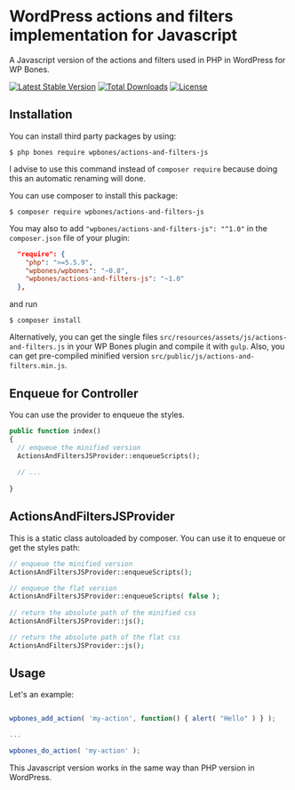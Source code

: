 # WordPress actions and filters implementation for Javascript

A Javascript version of the actions and filters used in PHP in WordPress for WP Bones.

[![Latest Stable Version](https://poser.pugx.org/wpbones/actions-and-filters-js/v/stable)](https://packagist.org/packages/wpbones/actions-and-filters-js)
[![Total Downloads](https://poser.pugx.org/wpbones/actions-and-filters-js/downloads)](https://packagist.org/packages/wpbones/actions-and-filters-js)
[![License](https://poser.pugx.org/wpbones/actions-and-filters-js/license)](https://packagist.org/packages/wpbones/actions-and-filters-js)

## Installation

You can install third party packages by using:

    $ php bones require wpbones/actions-and-filters-js
   
I advise to use this command instead of `composer require` because doing this an automatic renaming will done.  

You can use composer to install this package:

    $ composer require wpbones/actions-and-filters-js

You may also to add `"wpbones/actions-and-filters-js": "^1.0"` in the `composer.json` file of your plugin:
 
```json
  "require": {
    "php": ">=5.5.9",
    "wpbones/wpbones": "~0.8",
    "wpbones/actions-and-filters-js": "~1.0"
  },
```

and run 

    $ composer install

Alternatively, you can get the single files `src/resources/assets/js/actions-and-filters.js` in your WP Bones plugin and compile it with `gulp`. 
Also, you can get pre-compiled minified version `src/public/js/actions-and-filters.min.js`.

## Enqueue for Controller

You can use the provider to enqueue the styles.

```php
public function index()
{
  // enqueue the minified version
  ActionsAndFiltersJSProvider::enqueueScripts();
  
  // ...
  
}
```

## ActionsAndFiltersJSProvider

This is a static class autoloaded by composer. You can use it to enqueue or get the styles path:

```php
// enqueue the minified version
ActionsAndFiltersJSProvider::enqueueScripts();

// enqueue the flat version
ActionsAndFiltersJSProvider::enqueueScripts( false );
    
// return the absolute path of the minified css
ActionsAndFiltersJSProvider::js();

// return the absolute path of the flat css
ActionsAndFiltersJSProvider::js();   
```

## Usage

Let's an example:

```js

wpbones_add_action( 'my-action', function() { alert( "Hello" ) } );

...

wpbones_do_action( 'my-action' );

```

This Javascript version works in the same way than PHP version in WordPress.
